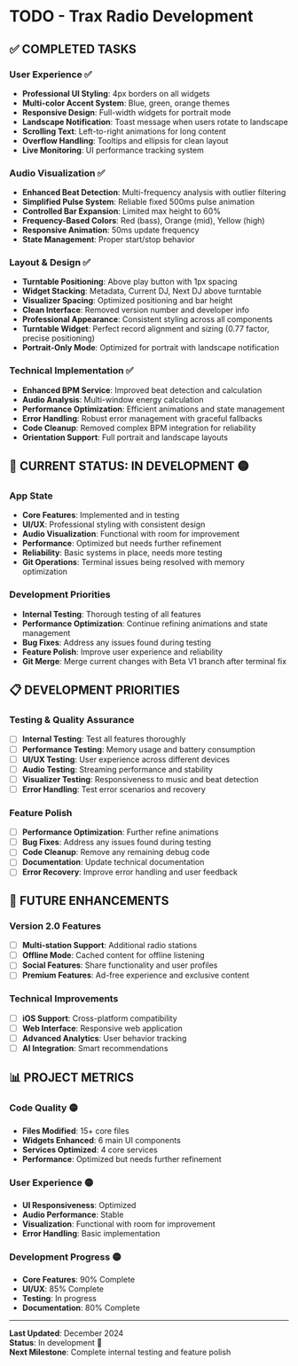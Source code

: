 # TODO - Trax Radio Development

## ✅ COMPLETED TASKS

### User Experience ✅
- **Professional UI Styling**: 4px borders on all widgets
- **Multi-color Accent System**: Blue, green, orange themes
- **Responsive Design**: Full-width widgets for portrait mode
- **Landscape Notification**: Toast message when users rotate to landscape
- **Scrolling Text**: Left-to-right animations for long content
- **Overflow Handling**: Tooltips and ellipsis for clean layout
- **Live Monitoring**: UI performance tracking system

### Audio Visualization ✅
- **Enhanced Beat Detection**: Multi-frequency analysis with outlier filtering
- **Simplified Pulse System**: Reliable fixed 500ms pulse animation
- **Controlled Bar Expansion**: Limited max height to 60%
- **Frequency-Based Colors**: Red (bass), Orange (mid), Yellow (high)
- **Responsive Animation**: 50ms update frequency
- **State Management**: Proper start/stop behavior

### Layout & Design ✅
- **Turntable Positioning**: Above play button with 1px spacing
- **Widget Stacking**: Metadata, Current DJ, Next DJ above turntable
- **Visualizer Spacing**: Optimized positioning and bar height
- **Clean Interface**: Removed version number and developer info
- **Professional Appearance**: Consistent styling across all components
- **Turntable Widget**: Perfect record alignment and sizing (0.77 factor, precise positioning)
- **Portrait-Only Mode**: Optimized for portrait with landscape notification

### Technical Implementation ✅
- **Enhanced BPM Service**: Improved beat detection and calculation
- **Audio Analysis**: Multi-window energy calculation
- **Performance Optimization**: Efficient animations and state management
- **Error Handling**: Robust error management with graceful fallbacks
- **Code Cleanup**: Removed complex BPM integration for reliability
- **Orientation Support**: Full portrait and landscape layouts

## 🎯 CURRENT STATUS: IN DEVELOPMENT 🟡

### App State
- **Core Features**: Implemented and in testing
- **UI/UX**: Professional styling with consistent design
- **Audio Visualization**: Functional with room for improvement
- **Performance**: Optimized but needs further refinement
- **Reliability**: Basic systems in place, needs more testing
- **Git Operations**: Terminal issues being resolved with memory optimization

### Development Priorities
- **Internal Testing**: Thorough testing of all features
- **Performance Optimization**: Continue refining animations and state management
- **Bug Fixes**: Address any issues found during testing
- **Feature Polish**: Improve user experience and reliability
- **Git Merge**: Merge current changes with Beta V1 branch after terminal fix

## 📋 DEVELOPMENT PRIORITIES

### Testing & Quality Assurance
- [ ] **Internal Testing**: Test all features thoroughly
- [ ] **Performance Testing**: Memory usage and battery consumption
- [ ] **UI/UX Testing**: User experience across different devices
- [ ] **Audio Testing**: Streaming performance and stability
- [ ] **Visualizer Testing**: Responsiveness to music and beat detection
- [ ] **Error Handling**: Test error scenarios and recovery

### Feature Polish
- [ ] **Performance Optimization**: Further refine animations
- [ ] **Bug Fixes**: Address any issues found during testing
- [ ] **Code Cleanup**: Remove any remaining debug code
- [ ] **Documentation**: Update technical documentation
- [ ] **Error Recovery**: Improve error handling and user feedback

## 🔮 FUTURE ENHANCEMENTS

### Version 2.0 Features
- [ ] **Multi-station Support**: Additional radio stations
- [ ] **Offline Mode**: Cached content for offline listening
- [ ] **Social Features**: Share functionality and user profiles
- [ ] **Premium Features**: Ad-free experience and exclusive content

### Technical Improvements
- [ ] **iOS Support**: Cross-platform compatibility
- [ ] **Web Interface**: Responsive web application
- [ ] **Advanced Analytics**: User behavior tracking
- [ ] **AI Integration**: Smart recommendations

## 📊 PROJECT METRICS

### Code Quality 🟡
- **Files Modified**: 15+ core files
- **Widgets Enhanced**: 6 main UI components
- **Services Optimized**: 4 core services
- **Performance**: Optimized but needs further refinement

### User Experience 🟡
- **UI Responsiveness**: Optimized
- **Audio Performance**: Stable
- **Visualization**: Functional with room for improvement
- **Error Handling**: Basic implementation

### Development Progress 🟡
- **Core Features**: 90% Complete
- **UI/UX**: 85% Complete
- **Testing**: In progress
- **Documentation**: 80% Complete

---

**Last Updated**: December 2024  
**Status**: In development 🎵  
**Next Milestone**: Complete internal testing and feature polish 